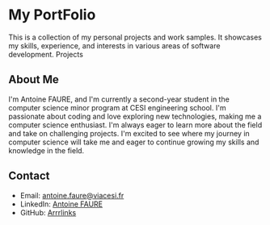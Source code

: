# My PortFolio

This is a collection of my personal projects and work samples. It showcases my skills, experience, and interests in various areas of software development.
Projects

## About Me

I'm Antoine FAURE, and I'm currently a second-year student in the computer science minor program at CESI engineering school. 
I'm passionate about coding and love exploring new technologies, making me a computer science enthusiast. 
I'm always eager to learn more about the field and take on challenging projects.
I'm excited to see where my journey in computer science will take me and eager to continue growing my skills and knowledge in the field.

## Contact

- Email: [antoine.faure@viacesi.fr](mailto:antoine.faure@viacesi.fr)
- LinkedIn: [Antoine FAURE](https://www.linkedin.com/in/antoine-faure-057414253/)
- GitHub: [Arrrlinks](https://github.com/Arrrlinks)
